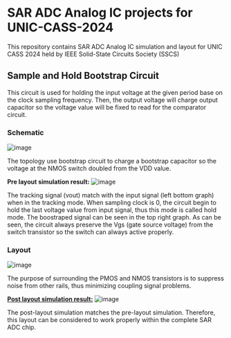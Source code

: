 # SAR ADC Analog IC projects for UNIC-CASS-2024
This repository contains SAR ADC Analog IC simulation and layout for UNIC CASS 2024 held by IEEE Solid-State Circuits Society (SSCS) 

## Sample and Hold Bootstrap Circuit
This circuit is used for holding the input voltage at the given period base on the clock sampling frequency. Then, the output voltage will charge output capacitor so the voltage value will be fixed to read for the comparator circuit.

### Schematic
![image](https://github.com/user-attachments/assets/ba60d1a8-755e-47bb-bc13-16f59aac06d7)

The topology use bootstrap circuit to charge a bootstrap capacitor so the voltage at the NMOS switch doubled from the VDD value.

**Pre layout simulation result:**
![image](https://github.com/user-attachments/assets/3285501e-2585-4548-bfe2-cf06336ca43d)

The tracking signal (vout) match with the input signal (left bottom graph) when in the tracking mode. When sampling clock is 0, the circuit begin to hold the last voltage value from input signal, thus this mode is called hold mode. The boostraped signal can be seen in the top right graph. As can be seen, the circuit always preserve the Vgs (gate source voltage) from the switch transistor so the switch can always active properly.

### Layout
![image](https://github.com/user-attachments/assets/79be5c9b-be99-48ff-8492-c58ed8ac61f8)

The purpose of surrounding the PMOS and NMOS transistors is to suppress noise from other rails, thus minimizing coupling signal problems.

<U>**Post layout simulation result:**</U>
![image](https://github.com/user-attachments/assets/96722b9f-1a03-476a-8e7b-a663f78d3752)

The post-layout simulation matches the pre-layout simulation. Therefore, this layout can be considered to work properly within the complete SAR ADC chip.




